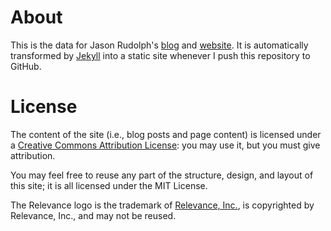 # About

This is the data for Jason Rudolph's [blog](http://jasonrudolph.com/blog "http://jasonrudolph.com/blog") and [website](http://jasonrudolph.com "http://jasonrudolph.com").  It is automatically transformed by [Jekyll](http://github.com/mojombo/jekyll) into a static site whenever I push this repository to GitHub.

# License

The content of the site (i.e., blog posts and page content) is licensed under a [Creative Commons Attribution License](http://creativecommons.org/licenses/by/3.0/us/): you may use it, but you must give attribution.

You may feel free to reuse any part of the structure, design, and layout of this site; it is all licensed under the MIT License.

The Relevance logo is the trademark of [Relevance, Inc.](http://thinkrelevance.com), is copyrighted by Relevance, Inc., and may not be reused.
